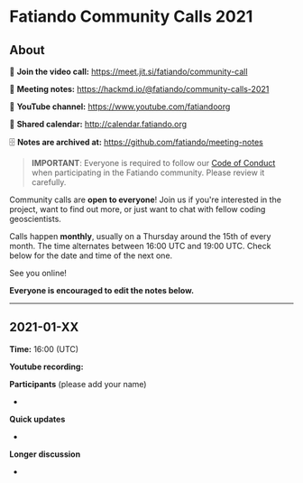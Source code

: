 # Fatiando Community Calls 2021

## About

📱 **Join the video call:** https://meet.jit.si/fatiando/community-call

📜 **Meeting notes:** https://hackmd.io/@fatiando/community-calls-2021

🎥 **YouTube channel:** https://www.youtube.com/fatiandoorg

📅 **Shared calendar:** http://calendar.fatiando.org

🗄️ **Notes are archived at:** https://github.com/fatiando/meeting-notes

> **IMPORTANT**: Everyone is required to follow our 
> [Code of Conduct](https://github.com/fatiando/contributing/blob/master/CODE_OF_CONDUCT.md)
> when participating in the Fatiando community. Please review it carefully.

Community calls are **open to everyone**! 
Join us if you're interested in the project,
want to find out more,
or just want to chat with fellow coding geoscientists.

Calls happen **monthly**, usually on a Thursday around 
the 15th of every month.
The time alternates between 16:00 UTC and 19:00 UTC.
Check below for the date and time of the next one.

See you online!

**Everyone is encouraged to edit the notes below.**

--------------------------------------------------------------

## 2021-01-XX

**Time:** 16:00 (UTC)

**Youtube recording:** 

**Participants** (please add your name)

* 

**Quick updates**

* 


**Longer discussion**

* 